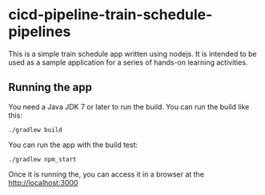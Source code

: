 # cicd-pipeline-train-schedule-pipelines

This is a simple train schedule app written using nodejs. It is intended to be used as a sample application for a series of hands-on learning activities.

## Running the app

You need a Java JDK 7 or later to run the build. You can run the build like this:

    ./gradlew build

You can run the app with the build test:

    ./gradlew npm_start

Once it is running the, you can access it in a browser at the [http://localhost:3000](http://localhost:3000)
